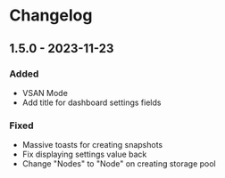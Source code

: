 # Changelog

## 1.5.0 - 2023-11-23

### Added

- VSAN Mode
- Add title for dashboard settings fields

### Fixed

- Massive toasts for creating snapshots
- Fix displaying settings value back
- Change "Nodes" to "Node" on creating storage pool
